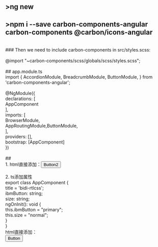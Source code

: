 ## >ng new <projectname><br>
## >npm i --save carbon-components-angular carbon-components @carbon/icons-angular<br>
<br>
### Then we need to include carbon-components in src/styles.scss:<br>
<br>
@import "~carbon-components/scss/globals/scss/styles.scss";<br>
<br>
## app.module.ts<br>
import { AccordionModule, BreadcrumbModule, ButtonModule, } from 'carbon-components-angular';<br>
<br>
@NgModule({<br>
declarations: [<br>
AppComponent<br>
],<br>
imports: [<br>
BrowserModule,<br>
AppRoutingModule,ButtonModule,<br>
],<br>
providers: [],<br>
bootstrap: [AppComponent]<br>
})<br>
<br>
##<br>
1. html直接添加：<button ibmButton="primary" size="normal">Button2</button><br>
<br>
2. ts添加属性<br>
export class AppComponent {<br>
title = 'bidi-rtlcss';<br>
ibmButton: string;<br>
size: string;<br>
ngOnInit(): void {<br>
this.ibmButton = "primary";<br>
this.size = "normal";<br>
}<br>
}<br>
html直接添加：<br>
<button [ibmButton]="ibmButton" [size]="size">Button</button><br>
